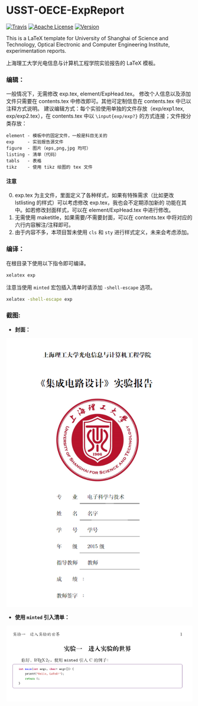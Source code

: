 # USST-OECE-ExpReport 
[![Travis](https://img.shields.io/badge/build-passing-green.svg)](https://github.com/FrankSFLYS/USST-OECE-ExpReport) [![Apache License](https://img.shields.io/badge/LICENSE-Apache-orange.svg)](LICENSE) [![Version](https://img.shields.io/badge/version-0.1-yellow.svg)]()

This is a LaTeX template for University of Shanghai of Science and Technology, Optical Electronic and Computer Engineering Institute, experimentation reports.

上海理工大学光电信息与计算机工程学院实验报告的 LaTeX 模板。

### 编辑：
一般情况下，无需修改 exp.tex, element/ExpHead.tex。
修改个人信息以及添加文件只需要在 contents.tex 中修改即可。其他可定制信息在 contents.tex 中已以注释方式说明。
建议编辑方式：每个实验使用单独的文件存放（exp/exp1.tex, exp/exp2.tex），在 contents.tex 中以 `\input{exp/exp?}` 的方式连接；文件按分类存放：
```
element - 模板中的固定文件，一般是科目无关的
exp     - 实验报告源文件
figure  - 图片（eps,png,jpg 均可）
listing - 清单（代码）
tabls   - 表格
tikz    - 使用 tikz 绘图的 tex 文件
```

#### 注意
0. exp.tex 为主文件，里面定义了各种样式，如果有特殊需求（比如更改 lstlisting 的样式）可以考虑修改 exp.tex，我也会不定期添加新的
功能在其中。如若修改封面样式，可以在 element/ExpHead.tex 中进行修改。
1. 无需使用 maketitle，如果需要/不需要封面，可以在 contents.tex 中将对应的六行内容解注/注释即可。
2. 由于内容不多，本项目暂未使用 `cls` 和 `sty` 进行样式定义，未来会考虑添加。

### 编译：
在根目录下使用以下指令即可编译。
``` sh
xelatex exp
```
注意当使用 `minted` 宏包插入清单时请添加 `-shell-escape` 选项。
``` sh
xelatex -shell-escape exp
```


### 截图:
- **封面：**

![PDF Preview](element/Preview-coverpage.png "Preview - Cover Page")

- **使用 `minted` 引入清单：**

![PDF Preview](element/Preview-minted.png "Preview - minted")

